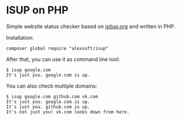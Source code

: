 # ISUP on PHP

Simple website status checker based on [isitup.org](http://isitup.org) and written in PHP.

Installation:

    composer global require "alexsoft/isup"


After that, you can use it as command line tool:

    $ isup google.com
    It's just you. google.com is up.

You can also check multiple domains:

    $ isup google.com github.com vk.com
    It's just you. google.com is up.
    It's just you. github.com is up.
    It's not just you! vk.com looks down from here.